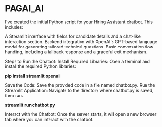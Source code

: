 # PAGAI_AI

I've created the initial Python script for your Hiring Assistant chatbot. This includes:

A Streamlit interface with fields for candidate details and a chat-like interaction section.
Backend integration with OpenAI's GPT-based language model for generating tailored technical questions.
Basic conversation flow handling, including a fallback response and a graceful exit mechanism.

Steps to Run the Chatbot:
Install Required Libraries: Open a terminal and install the required Python libraries:

**pip install streamlit openai**

Save the Code: Save the provided code in a file named chatbot.py.
Run the Streamlit Application: Navigate to the directory where chatbot.py is saved, then run:

**streamlit run chatbot.py**

Interact with the Chatbot: Once the server starts, it will open a new browser tab where you can interact with the chatbot.

